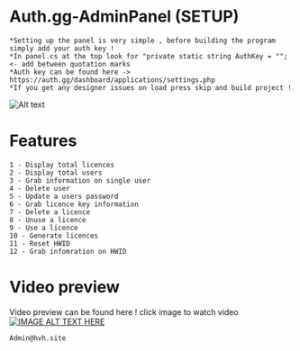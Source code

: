 # Auth.gg-AdminPanel (SETUP)
```
*Setting up the panel is very simple , before building the program simply add your auth key !
*In panel.cs at the top look for "private static string AuthKey = ""; <- add between quotation marks
*Auth key can be found here -> https://auth.gg/dashboard/applications/settings.php
*If you get any designer issues on load press skip and build project !
```

![Alt text](https://i.imgur.com/0jtNkXF.jpg "Example")



# Features
```
1 - Display total licences
2 - Display total users
3 - Grab information on single user
4 - Delete user
5 - Update a users password
6 - Grab licence key information
7 - Delete a licence
8 - Unuse a licence
9 - Use a licence
10 - Generate licences
11 - Reset HWID 
12 - Grab infomration on HWID
```

# Video preview
Video preview can be found here ! 
click image to watch video
[![IMAGE ALT TEXT HERE](https://img.youtube.com/vi/8_QIlBIt4vk/0.jpg)](https://www.youtube.com/watch?v=8_QIlBIt4vk)


```
Admin@hvh.site
```
